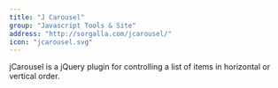 ```yaml
---
title: "J Carousel"
group: "Javascript Tools & Site"
address: "http://sorgalla.com/jcarousel/"
icon: "jcarousel.svg"
---
```

jCarousel is a jQuery plugin for controlling a list of items in horizontal or vertical order.
